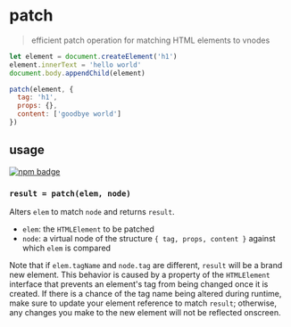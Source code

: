 # patch
> efficient patch operation for matching HTML elements to vnodes

```js
let element = document.createElement('h1')
element.innerText = 'hello world'
document.body.appendChild(element)

patch(element, {
  tag: 'h1',
  props: {},
  content: ['goodbye world']
})
```

## usage
[![npm badge]][npm package]

### `result = patch(elem, node)`
Alters `elem` to match `node` and returns `result`.

* `elem`: the `HTMLElement` to be patched
* `node`: a virtual node of the structure `{ tag, props, content }` against which `elem` is compared

Note that if `elem.tagName` and `node.tag` are different, `result` will be a brand new element. This behavior is caused by a property of the `HTMLElement` interface that prevents an element's tag from being changed once it is created. If there is a chance of the tag name being altered during runtime, make sure to update your element reference to match `result`; otherwise, any changes you make to the new element will not be reflected onscreen.

[npm package]:                       https://npmjs.com/package/@semibran/patch
[npm badge]:                         https://nodei.co/npm/@semibran/patch.png?mini
